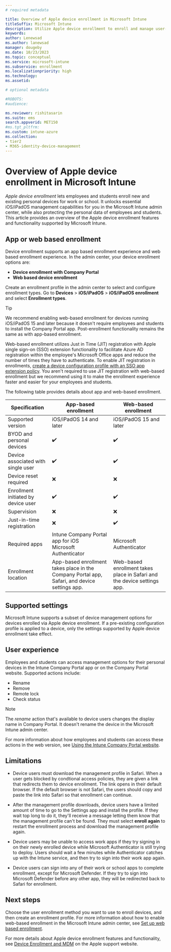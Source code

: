 ```yaml
---
# required metadata

title: Overview of Apple device enrollment in Microsoft Intune  
titleSuffix: Microsoft Intune
description: Utilize Apple device enrollment to enroll and manage user-owned iOS/iPadOS devices in Microsoft Intune.
keywords:
author: Lenewsad
ms.author: lanewsad
manager: dougeby
ms.date: 10/23/2023
ms.topic: conceptual
ms.service: microsoft-intune
ms.subservice: enrollment
ms.localizationpriority: high
ms.technology:
ms.assetid: 

# optional metadata

#ROBOTS:
#audience:

ms.reviewer: rishitasarin
ms.suite: ems
search.appverid: MET150
#ms.tgt_pltfrm:
ms.custom: intune-azure 
ms.collection:
- tier2
- M365-identity-device-management
---
```


# Overview of Apple device enrollment in Microsoft Intune  
*Apple device enrollment* lets employees and students enroll new and existing personal devices for work or school. It unlocks essential iOS/iPadOS management capabilities for you in the Microsoft Intune admin center, while also protecting the personal data of employees and students. This article provides an overview of the Apple device enrollment features and functionality supported by Microsoft Intune.    

## App or web based enrollment        
Device enrollment supports an app based enrollment experience and web based enrollment experience. In the admin center, your device enrollment options are:   

* **Device enrollment with Company Portal**  
* **Web based device enrollment**   

Create an enrollment profile in the admin center to select and configure enrollment types. Go to **Devices** > **iOS/iPadOS** > **iOS/iPadOS enrollment** and select **Enrollment types**.  

> [!TIP]
> We recommend enabling web-based enrollment for devices running iOS/iPadOS 15 and later because it doesn't require employees and students to install the Company Portal app. Post-enrollment functionality remains the same as with app-based enrollment. 

Web-based enrollment utilizes Just in Time (JIT) registration with Apple single sign-on (SSO) extension functionality to facilitate Azure AD registration within the employee's Microsoft Office apps and reduce the number of times they have to authenticate. To enable JIT registration in enrollments, [create a device configuration profile with an SSO app extension policy](web-based-device-enrollment-ios.md#step-1-set-up-just-in-time-registration). You aren't required to use JIT registration with web-based enrollment but we recommend using it to make the enrollment experience faster and easier for your employees and students. 

The following table provides details about app and web-based enrollment.   

| Specification | App-based enrollment | Web-based enrollment|
| --- | --- | --- | 
| Supported version | iOS/iPadOS 14 and later |iOS/iPadOS 15 and later |
| BYOD and personal devices | ✔️ |✔️ |
| Device associated with single user | ✔️ |✔️|
| Device reset required| ❌|❌|
| Enrollment initiated by device user | ✔️ |✔️|
| Supervision |❌|❌| 
| Just-in-time registration | ❌ |✔️ |
| Required apps | Intune Company Portal app for iOS <br> Microsoft Authenticator | Microsoft Authenticator |  
| Enrollment location | App-based enrollment takes place in the Company Portal app, Safari, and device settings app. |Web-based enrollment takes place in Safari and the device settings app.| 

 ## Supported settings    
Microsoft Intune supports a subset of device management options for devices enrolled via Apple device enrollment. If a pre-existing configuration profile is applied to a device, only the settings supported by Apple device enrollment take effect. 

<!-- P2 For supported settings in Intune device configurations profiles, see:

   * [iOS and iPadOS device restrictions](../configuration/device-restrictions-ios.md)  
   * [iOS and iPadOS device features](../configuration/ios-device-features-settings.md) 
   * List others.... -->  

## User experience 
Employees and students can access management options for their personal devices in the Intune Company Portal app or on the Company Portal website. Supported actions include:  

- Rename   
- Remove  
- Remote lock  
- Check status  

>[!NOTE]
> The *rename* action that's available to device users changes the display name in Company Portal. It doesn't rename the device in the Microsoft Intune admin center.  

For more information about how employees and students can access these actions in the web version, see [Using the Intune Company Portal website](../user-help/using-the-intune-company-portal-website.md).  

## Limitations   

* Device users must download the management profile in Safari. When a user gets blocked by condtional access policies, they are given a link that redirects them to device enrollment. The link opens in their default browser. If the default browser is not Safari, the users should copy and paste the link into Safari so that enrollment can continue. 

* After the management profile downloads, device users have a limited amount of time to go to the Settings app and install the profile. If they wait top long to do it, they'll receive a message letting them know that the management profile can't be found. They must select **enroll again** to restart the enrollment process and download the management profile again. 

* Device users may be unable to access work apps if they try signing in on their newly enrolled device while Microsoft Authenticator is still trying to deploy. Users should wait a few minutes while Authenticator catches up with the Intune service, and then try to sign into their work app again.  

* Device users can sign into any of their work or school apps to complete enrollment, except for Microsoft Defender. If they try to sign into Microsoft Defender before any other app, they will be redirected back to Safari for enrollment. 

## Next steps  

Choose the user enrollment method you want to use to enroll devices, and then create an enrollment profile. For more information about how to enable web-based enrollment in the Microsoft Intune admin center, see [Set up web based enrollment](web-based-device-enrollment-ios.md).     

For more details about Apple device enrollment features and functionality, see [Device Enrollment and MDM]( https://support.apple.com/guide/deployment/device-enrollment-and-mdm-depd1c27dfe6/web) on the Apple support website. 

 


